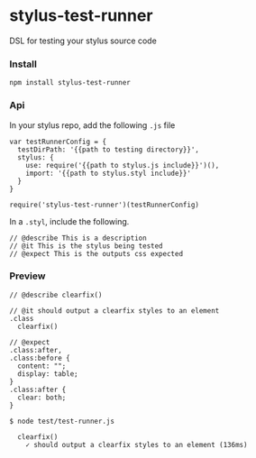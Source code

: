 # stylus-test-runner

DSL for testing your stylus source code

### Install

```
npm install stylus-test-runner
```


### Api

In your stylus repo, add the following ```.js``` file

```
var testRunnerConfig = {
  testDirPath: '{{path to testing directory}}',
  stylus: {
    use: require('{{path to stylus.js include}}')(),
    import: '{{path to stylus.styl include}}'
  }
}

require('stylus-test-runner')(testRunnerConfig)
```

In a ```.styl```, include the following.

```
// @describe This is a description
// @it This is the stylus being tested
// @expect This is the outputs css expected
```

### Preview
```
// @describe clearfix()

// @it should output a clearfix styles to an element
.class
  clearfix()

// @expect
.class:after,
.class:before {
  content: "";
  display: table;
}
.class:after {
  clear: both;
}
```
```
$ node test/test-runner.js

  clearfix()
    ✓ should output a clearfix styles to an element (136ms)
```
